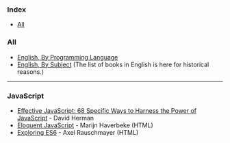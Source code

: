 ### Index

* [All](#all)

### All
* [English, By Programming Language](free-programming-books-langs.md)
* [English, By Subject](free-programming-books-subjects.md)
  (The list of books in English is here for historical reasons.)

---

### JavaScript

* [Effective JavaScript: 68 Specific Ways to Harness the Power of JavaScript](https://effectivejavascript.com) - David Herman
* [Eloquent JavaScript](https://eloquentjavascript.net) - Marijn Haverbeke (HTML)
* [Exploring ES6](https://exploringjs.com/es6.html) - Axel Rauschmayer (HTML)

